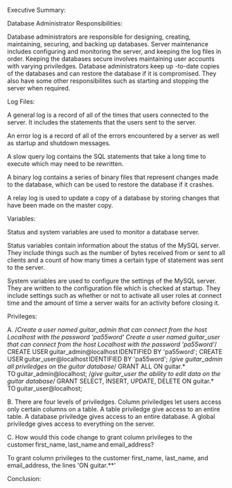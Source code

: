 Executive Summary:

Database Administrator Responsibilities:

Database administrators are responsible for designing, creating, maintaining, securing, and backing up databases. 
Server maintenance includes configuring and monitoring the server, and keeping the log files in order. Keeping 
the databases secure involves maintaining user accounts with varying priviledges. Database administrators keep up
-to-date copies of the databases and can restore the database if it is compromised. They also have some other 
responsibilites such as starting and stopping the server when required.

Log Files:

A general log is a record of all of the times that users connected to the server. It includes the statements that 
the users sent to the server. 

An error log is a record of all of the errors encountered by a server as well as startup and shutdown messages.

A slow query log contains the SQL statements that take a long time to execute which may need to be rewritten.

A binary log contains a series of binary files that represent changes made to the database, which can be used to 
restore the database if it crashes.

A relay log is used to update a copy of a database by storing changes that have been made on the master copy.

Variables:

Status and system variables are used to monitor a database server.

Status variables contain information about the status of the MySQL server. They include things such as the number 
of bytes received from or sent to all clients and a count of how many times a certain type of statement was sent 
to the server.

System variables are used to configure the settings of the MySQL server. They are written to the configuration 
file which is checked at startup. They include settings such as whether or not to activate all user roles at 
connect time and the amount of time a server waits for an activity before closing it.

Privileges:

A.
/*Create a user named guitar_admin that can connect from the host Localhost with the password 'pa55word'
  Create a user named guitar_user that can connect from the host Localhost with the password 'pa55word'*/
CREATE USER guitar_admin@localhost IDENTIFIED BY 'pa55word';
CREATE USER guitar_user@localhost IDENTIFIED BY 'pa55word';
/*give guitar_admin all priviledges on the guitar database*/
GRANT ALL
ON guitar.*
TO guitar_admin@localhost;
/*give guitar_user the ability to edit data on the guitar database*/
GRANT SELECT, INSERT, UPDATE, DELETE
ON guitar.*
TO guitar_user@localhost;

B.
There are four levels of priviledges.
Column priviledges let users access only certain columns on a table.
A table priviledge give access to an entire table.
A database priviledge gives access to an entire database.
A global priviledge gives access to everything on the server.

C.
How would this code change to grant column privileges to the
customer first_name, last_name and email_address? 

To grant column privileges to the customer first_name, last_name, and email_address, the lines 'ON guitar.**' 



Conclusion:
